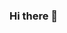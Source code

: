 ### Hi there 👋

<!--
**Rian-Carter/Rian-Carter** is a ✨ _special_ ✨ repository because its `README.md` (this file) appears on your GitHub profile.

Here are some ideas to get you started:

- 🔭 I’m currently working on my coursework with Epicodus
- 🌱 I’m currently learning React
- 👯 I’m looking to collaborate on anything Javascript, React, or Ruby related
- 💬 Ask me about anything
- 📫 How to reach me: R.Carter86@hotmail.com
- 😄 Pronouns: He/Him
- ⚡ Fun fact: Where to begin...
-->

